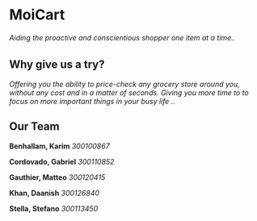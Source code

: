 # MoiCart

###### Aiding the proactive and conscientious shopper one item at a time..

## Why give us a try?

*Offering you the ability to price-check any grocery store around you,*
*without any cost and in a matter of seconds. Giving you more time to*
*to focus on more important things in your busy life ..*

## Our Team

**Benhallam, Karim**
_300100867_

**Cordovado, Gabriel**
_300110852_

**Gauthier, Matteo**
_300120415_

**Khan, Daanish**
_300126840_

**Stella, Stefano**
_300113450_